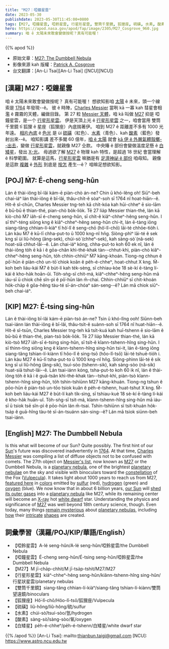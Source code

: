 ```yaml
---
title: "M27：啞鐘星雲"
date: 2023-05-30
publishdate: 2023-05-30T11:45:00+0800
tags: [M27, 啞鐘星雲, 啞鈴星雲, 行星形星雲, 雙筒千里鏡, 狐狸座, 硫磺, 水素, 酸素, 白矮星]
hero: https://apod.nasa.gov/apod/fap/image/2305/M27_Cosgrove_960.jpg
summary: 咱 ê 太陽未來敢會變做按呢？真有可能喔！
---
```


{{% apod %}}

- 原始文章：[M27: The Dumbbell Nebula](https://apod.nasa.gov/apod/ap230530.html)
- 影像來源 kah 版權：[Patrick A. Cosgrove](https://cosgrovescosmos.com/about)
- 台文翻譯：[An-Li Tsai][An-Li Tsai] ([NCU][NCU])

## [漢羅] M27：啞鐘星雲
咱 ê 太陽未來敢會變做按呢？
真有可能喔！
想欲知影咱 [太陽][Sun] ê 未來，頭一个線索是 [1764][1764] 年發現--ê。
彼 ê 時陣，[Charles Messier][Charles Messier] 當咧 kā 一寡 kah 彗星會相濫 ê 霧霧的天體，編做目錄。
第 27 粒 [Messier 天體][Messier's list]，咱 kā 叫做 [M27][M27 1] 抑是 啞鐘星雲，是一个 [行星形星雲][planetary nebula 1]。
伊是天頂上光 ê [行星形星雲][planetary nebulae] 之一，咱會當用 雙筒千里鏡 tī 狐狸 ê 星座（狐狸座）內底揣著伊。
咱到 M27 ê 距離差不多有 1000 光年遠。
[相片內底][featured here] ê [色光][colors] 是 ùi [硫磺][sulfur]（紅色）、[水素][hydrogen]（青色）、kah [酸素][oxygen]（藍色）發射出來--ê。
咱知影講 差不多閣 60 億年，[咱 ê 太陽][our Sun] 就會 [kā 伊 ê 外層氣體殼擲--出去][shed its outer gases]，變做 [行星形星雲][planetary nebula 2]，就親像 M27 仝款。
中央賰 ê 部份會變做溫度足懸 ê [白矮星][white dwarf]，發出 [X-光][X-ray]。
毋過欲了解 [M27][M27 2] ê 物理 kah 特性，是超過 18 世紀 會當理解 ê 科學範圍。
就算是這馬，[行星形星雲][planetary nebulas] 嘛猶是有 [足濟神祕 ê 部份][remain mysterious] 咱毋知。
親像是這款 [複雜][intricate] ê [外形][shapes] 到底是 [按怎][how] 產生--ê？
咱嘛足想欲知影。

## [POJ] Ḿ7: É-cheng seng-hûn
Lán ê thài-iông bī-lâi kám-ē piàn-chò án-ne?
Chin ū khó-lêng o͘h!
Siūⁿ-beh chai-iáⁿ lán thài-iông ê bī-lâi, thâu-chi̍t-ê sòaⁿ-soh sī 1764 nî hoat-hiān--ê.
Hit-ê sî-chūn, Charles Messier tng-teh kā chi̍t-kóa kah hūi-chheⁿ ē sio-lām ê bū-bū ê thian-thé, pian-chò bo̍k-lio̍k.
Tē 27 lia̍p Messier thian-thé, lán kā kiò-chò Ḿ7 ia̍h-sī é-cheng seng-hûn, sī chi̍t-ê kiâⁿ-chheⁿ-hêng seng-hûn.
I sī thiⁿ-téng siōng kng ê kiâⁿ-chheⁿ-hêng seng-hûn chi-it, lán ē-tàng iōng siang-tâng chhian-lí-kiàⁿ tī hô͘-lî ê seng-chō (hô͘-lî-chō) lāi-té chhōe-tio̍h i.
Lán kàu Ḿ7 ê kū-lī chha-put-to ū 1000 kng-nî hn̄g.
Siòng-phìⁿ lāi-té ê sek kng sī ùi liû-hông (âng-sek), chúi-sò͘ (chheⁿ-sek), kah sàng-sò͘ (nâ-sek) hoat-siā chhut-lâi--ê.
Lán chai-iáⁿ kóng, chha-put-to koh 60 ek nî, lán ê thài-iông to̍h ē kā i ê gōa-chân khì-thé-khak tàn--chhut-khì, piàn-chò kiâⁿ-chheⁿ-hêng seng-hûn, to̍h chhin-chhiūⁿ Ḿ7 kāng-khoán.
Tiong-ng chhun ê pō͘-hūn ē piàn-chò un-tō͘ chiok koân ê pe̍h-é-chheⁿ, hoat-chhut X kng.
M̄-koh beh liáu-kái Ḿ7 ê bu̍t-lí kah te̍k-sèng, sī chhiau-kòe 18 sè-kí ē-tàng lí-kái ê kho-ha̍k hoān-ûi.
To̍h-sǹg-sī chit-má, kiâⁿ-chheⁿ-hêng seng-hûn mā iáu-sī ū chiok chē sîn-pì ê pō͘-hūn lán m̄-chai.
Chhin-chhiūⁿ sī chit-khoán ho̍k-cha̍p ê gōa-hêng tàu-té sī-án-chóaⁿ sán-seng--ê?
Lán mā chiok siūⁿ-beh chai-iáⁿ.

## [KIP] M27: É-tsing sing-hûn
Lán ê thài-iông bī-lâi kám-ē piàn-tsò án-ne?
Tsin ū khó-lîng ooh!
Siūnn-beh tsai-iánn lán thài-iông ê bī-lâi, thâu-tsi̍t-ê suànn-soh sī 1764 nî huat-hiān--ê.
Hit-ê sî-tsūn, Charles Messier tng-teh kā tsi̍t-kuá kah huī-tshenn ē sio-lām ê bū-bū ê thian-thé, pian-tsò bo̍k-lio̍k.
Tē 27 lia̍p Messier thian-thé, lán kā kiò-tsò M27 ia̍h-sī é-tsing sing-hûn, sī tsi̍t-ê kîann-tshenn-hîng sing-hûn.
I sī thinn-tíng siōng kng ê kîann-tshenn-hîng sing-hûn tsi-it, lán ē-tàng iōng siang-tâng tshian-lí-kiànn tī hôo-lî ê sing-tsō (hôo-lî-tsō) lāi-té tshuē-tio̍h i.
Lán kàu M27 ê kū-lī tsha-put-to ū 1000 kng-nî hn̄g.
Siòng-phìnn lāi-té ê sik kng sī uì liû-hông (âng-sik), tsuí-sòo (tshenn-sik), kah sàng-sòo (nâ-sik) huat-siā tshut-lâi--ê.
Lán tsai-iánn kóng, tsha-put-to koh 60 ik nî, lán ê thài-iông to̍h ē kā i ê guā-tsân khì-thé-khak tàn--tshut-khì, piàn-tsò kîann-tshenn-hîng sing-hûn, to̍h tshin-tshiūnn M27 kāng-khuán.
Tiong-ng tshun ê pōo-hūn ē piàn-tsò un-tōo tsiok kuân ê pe̍h-é-tshenn, huat-tshut X kng.
M̄-koh beh liáu-kái M27 ê bu̍t-lí kah ti̍k-sìng, sī tshiau-kuè 18 sè-kí ē-tàng lí-kái ê kho-ha̍k huān-uî.
To̍h-sǹg-sī tsit-má, kîann-tshenn-hîng sing-hûn mā iáu-sī ū tsiok tsē sîn-pì ê pōo-hūn lán m̄-tsai.
Tshin-tshiūnn sī tsit-khuán ho̍k-tsa̍p ê guā-hîng tàu-té sī-án-tsuánn sán-sing--ê?
Lán mā tsiok siūnn-beh tsai-iánn.

## [English] M27: The Dumbbell Nebula
Is this what will become of our Sun?
Quite possibly.
The first hint of our [Sun][Sun]'s future was discovered inadvertently in [1764][1764].
At that time, [Charles Messier][Charles Messier] was compiling a list of diffuse objects not to be confused with comets.
The 27th object on [Messier's list][Messier's list], now known as [M27][M27 1] or the Dumbbell Nebula, is a [planetary nebula][planetary nebula 1], one of the brightest [planetary nebulae][planetary nebulae] on the sky and visible with binoculars toward the [constellation][constellation] of the Fox ([Vulpecula][Vulpecula]).
It takes light about 1000 years to reach us from M27, [featured here][featured here] in [colors][colors] emitted by [sulfur][sulfur] (red), [hydrogen][hydrogen] (green) and [oxygen][oxygen] (blue).
We now know that in about 6 billion years, [our Sun][our Sun] will [shed its outer gases][shed its outer gases] into a [planetary nebula][planetary nebula 2] like M27, while its remaining center will become an [X-ray][X-ray] hot [white dwarf][white dwarf] star.
Understanding the physics and significance of [M27][M27 2] was well beyond 18th century science, though.
Even today, many things [remain mysterious][remain mysterious] about [planetary nebulas][planetary nebulas], including [how][how] their [intricate][intricate] [shapes][shapes] are created.

## 詞彙學習（漢羅/POJ/KIP/華語/English）
- 【啞鈴星雲】A-lé seng-hûn/A-lé seng-hûn/啞鈴星雲/the Dumbbell Nebula
- 【啞鐘星雲】É-cheng seng-hûn/É-tsing seng-hûn/啞鈴星雲/the Dumbbell Nebula
- 【M27】M jī-cha̍p-chhit/M jī-tsa̍p-tshit/M27/M27
- 【行星形星雲】kiâⁿ-chheⁿ-hêng seng-hûn/kiânn-tshenn-hîng sing-hûn/行星狀星雲/planetary nebulas
- 【雙筒千里鏡】siang-tâng chhian-lí-kiàⁿ/siang-tâng tshian-lí-kiànn/雙筒望遠鏡/binoculars
- 【狐狸座】Hô͘-lî-chō/Hôo-lî-tsō/狐狸座/Vulpecula
- 【硫磺】liû-hông/liû-hông/硫/sulfur
- 【水素】chúi-sò͘/tsuí-sòo/氫/hydrogen
- 【酸素】sàng-sò͘/sàng-sòo/氧/oxygen
- 【白矮星】pe̍h-é-chheⁿ/pe̍h-é-tshenn/白矮星/white dwarf star

{{% /apod %}}
[An-Li Tsai]: mailto:thianbun.taigi@gmail.com
[NCU]: https://www.astro.ncu.edu.tw

[copyright]: https://apod.nasa.gov/apod/fap/lib/about_apod.html#srapply
[License]: https://creativecommons.org/licenses/by/2.0/

[Sun]:https://solarsystem.nasa.gov/solar-system/sun/overview/
[1764]:https://en.wikipedia.org/wiki/1764
[Charles Messier]:https://en.wikipedia.org/wiki/Charles_Messier
[Messier's list]:http://www.seasky.org/astronomy/astronomy-messier.html
[M27 1]:https://apod.nasa.gov/apod/ap080626.html
[planetary nebula 1]:https://apod.nasa.gov/apod/planetary_nebulae.html
[planetary nebulae]:https://en.wikipedia.org/wiki/Planetary_nebula
[constellation]:https://spaceplace.nasa.gov/constellations/en/
[Vulpecula]:https://en.wikipedia.org/wiki/Vulpecula
[featured here]:https://cosgrovescosmos.com/projects/m27-the-dumbbell-nebula-reprocess
[colors]:https://www.startools.org/modules/composite/usage/popular-coloring
[sulfur]:https://youtu.be/mddfu3TXaRw
[hydrogen]:https://en.wikipedia.org/wiki/H-alpha
[oxygen]:https://periodic.lanl.gov/8.shtml
[our Sun]:https://apod.nasa.gov/apod/ap180926.html
[shed its outer gases]:https://en.wikipedia.org/wiki/Sun#After_core_hydrogen_exhaustion
[planetary nebula 2]:https://en.wikipedia.org/wiki/Planetary_nebula#Morphology
[X-ray]:https://science.nasa.gov/ems/11_xrays
[white dwarf]:https://apod.nasa.gov/apod/ap000910.html
[M27 2]:https://apod.nasa.gov/apod/ap100826.html
[remain mysterious]:https://s-media-cache-ak0.pinimg.com/originals/70/ce/c3/70cec30919aefe50ada3bd8e0e6239e6.jpg
[planetary nebulas]:https://apod.nasa.gov/apod/ap230416.html
[how]:https://en.wikipedia.org/wiki/Planetary_nebula#Current_issues_in_planetary_nebula_studies
[intricate]:https://apod.nasa.gov/apod/ap210425.html
[shapes]:https://apod.nasa.gov/apod/ap200721.html
